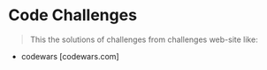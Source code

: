# Code Challenges 

> This the solutions of challenges from challenges web-site like: 

* codewars [codewars.com]
